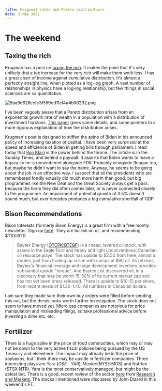 ```yaml
---
title: Marginal rates and Pareto distributions
date: 2 May 2021
---
```


# The weekend

## Taxing the rich

Krugman has a post on [taxing the rich](https://www.nytimes.com/2021/04/30/opinion/tax-cuts-rich.html).
It makes the point that it's very unlikely that a tax increase for the very rich will make them work less.
I has a great chart of income against cumulative distribution. It's almost a perfectly straight line, when plotted as a log-log graph.
A vast number of relationships in physics have a log-log relationship, but few things in social sciences are so quantitative.

![5ba9c628ccfe3f559dd11cf4a4b00292.png]({attach}5ba9c628ccfe3f559dd11cf4a4b00292.png)

I've been vaguely aware that a Pareto distribution arises from an exponential growth rate of wealth in a population with a distribution of investment horizons. 
[This paper](https://www.aeaweb.org/articles?id=10.1257/jep.29.1.29) gives some details, and some pointers to a more rigorous explanation of how the distribution arises.

Krugman's post is designed to stiffen the spine of Biden in his announced policy of increasing taxation of capital.
I have been very surprised at the speed and efficience of Biden in getting bills through parliament. 
I read today that [Ron Klain](https://en.wikipedia.org/wiki/Ron_Klain) is the power behind the throne. 
The article is in the Sunday Times, and behind a paywall. It asserts that Biden wants to leave a legacy so he is remembered alongside FDR. 
Probably alongside Reagan too, but maybe he didn't want to say the name.
Anyway, he seems to be going about the job in an effective way.
I suspect that all the presidents who are remembered fondly actually did much more harm than good, but big programmes like the New Deal and the Great Society always get a pass, because the harm they did often comes later, or is never connected closely to the programme. 
An impairment of potential growth of 0.5% doesn't sound much, but over decades produces a big cumulative shortfall of GDP. 

## Bison Recommendations

Bison Interests (formerly Bison Energy) is a great firm with a free montly newsletter. Sign up [here](https://bisoninterests.com).
They are bullish on oil, and recommending $TSX:BTE:

> Baytex Energy ([OTCPK:BTEGF](https://seekingalpha.com/symbol/BTEGF?source=content_type%3Areact%7Csection%3Amain_content%7Cbutton%3Abody_link "Baytex Energy Corp.")) is a cheap, levered oil stock, with assets in the Eagle Ford and heavy and light unconventional Canadian oil resource plays. The stock has upside to $2.50 from here, almost a double, just from trading up in line with comps at $60 oil. As oil rises, Baytex's financial leverage and large development inventory provides substantial upside "torque". And Baytex just discovered oil, in a discovery that may be worth 15-50% of its current market cap and has not yet been press released. There is upside to $10-15 per share, from recent levels of $1.30-1.40. All numbers in Canadian dollars.

I am sure they made sure their own buy orders were filled before sending this out, but the thesis looks worth further investigation. The stock does not seem to have moved yet.
Micro cap companies are notorious for price manipulation and misleading filings, so take professional advice before investing a dime etc. etc.

## Fertilizer

There is a huge spike in the price of food commodities, which may or may not be down to the very active fiscal policies being pursued by the US Treasury and elsewhere.
The impact may already be in the price of soybeans, but I think there may be upside in fertilizer companies.
Three interesting plays are Yara ($OSE:YAR), Mosiac ($NYSE:MOS) and Nutrien ($TSX:NTR). 
Yara is the most conservatively managed, but might be the safest bet.
There is a good, recent review of the sector [here](https://finance.yahoo.com/news/global-150-billion-chemical-fertilizers-084300330.html) from [Research and Markets](https://www.researchandmarkets.com/reports/5240331/chemical-fertilizers-global-market-report-2021). The stocks I mentioned were discussed by John Dizard in this weekend's FT.

